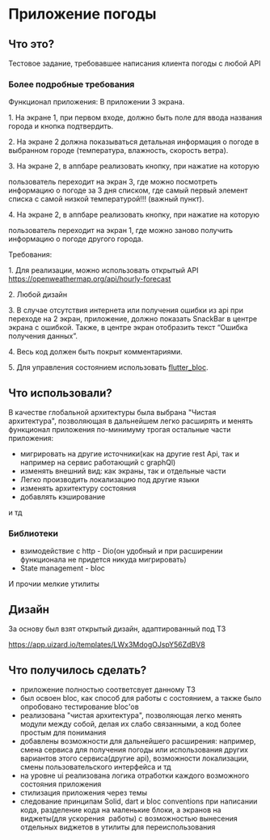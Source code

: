 # Приложение погоды

## Что это?

Тестовое задание, требовавшее написания клиента погоды с любой API

### Более подробные требования

Функционал приложения:
В приложении 3 экрана.

1\. На экране 1, при первом входе, должно быть поле для ввода
 названия города и кнопка подтвердить.

2\. На экране 2 должна показываться детальная информация о погоде
 в выбранном городе (температура, влажность, скорость ветра).

3\. На экране 2, в аппбаре реализовать кнопку, при нажатие на которую

пользователь переходит на экран 3, где можно посмотреть
информацию о погоде за 3 дня списком, где самый первый элемент
списка с самой низкой температурой!!! (важный пункт).

4\. На экране 2, в аппбаре реализовать кнопку, при нажатие на которую

пользователь переходит на экран 1, где можно заново получить
информацию о погоде другого города.

Требования:

1\. Для реализации, можно использовать открытый API
 <https://openweathermap.org/api/hourly-forecast>

2\. Любой дизайн

3\. В случае отсутствия интернета или получения ошибки из api при
 переходе на 2 экран, приложение, должно показать SnackBar в
 центре экрана с ошибкой. Также, в центре экран отобразить текст
 “Ошибка получения данных”.

4\. Весь код должен быть покрыт комментариями.

5\. Для управления состоянием использовать [flutter_bloc](https://pub.dev/packages/flutter_bloc).

## Что использовали?

В качестве глобальной архитектуры была выбрана "Чистая архитектура", позволяющая в дальнейшем легко расширять и менять функционал приложения по-минимуму трогая остальные части приложения:

- мигрировать на другие источники(как на другие rest Api, так и например на сервис работающий с graphQl)
- изменять внешний вид: как экраны, так и отдельные части
- Легко производить локализацию под другие языки
- изменять архитектуру состояния
- добавлять кэширование

и тд

### Библиотеки

- взимодействие с http - Dio(он удобный и при расширении функционала не придется никуда мигрировать)
- State management - bloc

И прочии мелкие утилиты

## Дизайн

За основу был взят открытый дизайн, адаптированный под ТЗ

<https://app.uizard.io/templates/LWx3MdogOJspY56ZdBV8>

## Что получилось сделать?

- приложение полностью соответсвует данному ТЗ
- был освоен bloc, как способ для работы с состоянием, а также было опробовано тестирование bloc'ов
- реализована "чистая архитектура", позволяющая легко менять модули между собой, делая их слабо связанными, а код более простым для понимания
- добавлены возможности для дальнейшего расширения: например, смена сервиса для получения погоды или использования других вариантов этого сервиса(другие api), возможности локализации, смены пользовательского интерфейса и тд
- на уровне ui реализована логика отработки каждого возможного состояния приложения
- стилизация приложения через темы
- следование принципам Solid, dart и bloc conventions при написании кода, разделение кода на маленькие блоки, а экранов на виджеты(для ускорения  работы) с возможностью вынесения отдельных виджетов в утилиты для переиспользования
